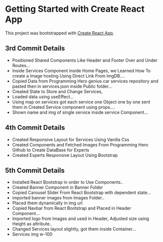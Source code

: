 # Getting Started with Create React App

This project was bootstrapped with [Create React App](https://github.com/facebook/create-react-app).

## 3rd Commit Details

* Positioned Shared Components Like Header and Footer Over and Under Routes...
* Inside Services Component inside Home Pages, we Learned How To create a Image hosting Using Direct Link From ImgDB....
* Copied Data from Programming Hero genius car services repository and pasted then in services.json inside Public folder...
* Created State to Store and Change Services,
* Loaded data using useEffect... 
* Using map on services got each service one Object one by one sent them in Created Service component using props....
* Shown name and img of single service inside service Component...

## 4th Commit Details

* Created Responsive Layout for Services Using Vanilla Css
* Created Components and Fetched Images From Programming Hero Github to Create DataBase for Experts
* Created Experts Responsive Layout Using Bootstrap

## 5th Commit Details

* Installed React Bootstrap in order to Use Components..
* Created Banner Component in Banner Folder
* Copied Carousel Slider From React Bootstrap with dependent state...
* imported banner images from Images Folder..
* Placed them dynamically in img url
* Copied Navbar from React Bootstrap and Placed in Header Component...
* Imported logo from Images and used in Header, Adjusted size using Height as attribute..
* Changed Services layout slightly, got them inside Container...
* Services img w-100 